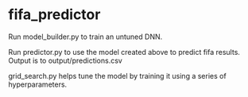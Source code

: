 # fifa_predictor

Run model_builder.py to train an untuned DNN.

Run predictor.py to use the model created above to predict fifa results. Output is to output/predictions.csv

grid_search.py helps tune the model by training it using a series of hyperparameters.
